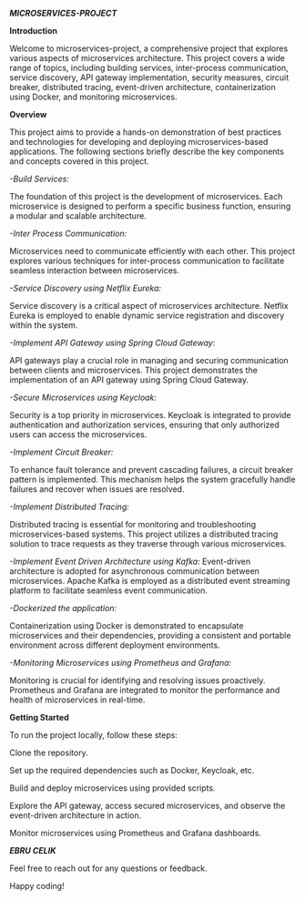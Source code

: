 ***MICROSERVICES-PROJECT***

****Introduction****

Welcome to microservices-project, a comprehensive project that explores various aspects of microservices architecture. This project covers a wide range of topics, including building services, inter-process communication, service discovery, API gateway implementation, security measures, circuit breaker, distributed tracing, event-driven architecture, containerization using Docker, and monitoring microservices.

**Overview**

This project aims to provide a hands-on demonstration of best practices and technologies for developing and deploying microservices-based applications. The following sections briefly describe the key components and concepts covered in this project.

*-Build Services:*

The foundation of this project is the development of microservices. Each microservice is designed to perform a specific business function, ensuring a modular and scalable architecture.

*-Inter Process Communication:*

Microservices need to communicate efficiently with each other. This project explores various techniques for inter-process communication to facilitate seamless interaction between microservices.

*-Service Discovery using Netflix Eureka:*

Service discovery is a critical aspect of microservices architecture. Netflix Eureka is employed to enable dynamic service registration and discovery within the system.

*-Implement API Gateway using Spring Cloud Gateway:*

API gateways play a crucial role in managing and securing communication between clients and microservices. This project demonstrates the implementation of an API gateway using Spring Cloud Gateway.

*-Secure Microservices using Keycloak:*

Security is a top priority in microservices. Keycloak is integrated to provide authentication and authorization services, ensuring that only authorized users can access the microservices.

*-Implement Circuit Breaker:*

To enhance fault tolerance and prevent cascading failures, a circuit breaker pattern is implemented. This mechanism helps the system gracefully handle failures and recover when issues are resolved.

*-Implement Distributed Tracing:*

Distributed tracing is essential for monitoring and troubleshooting microservices-based systems. This project utilizes a distributed tracing solution to trace requests as they traverse through various microservices.

*-Implement Event Driven Architecture using Kafka:*
Event-driven architecture is adopted for asynchronous communication between microservices. Apache Kafka is employed as a distributed event streaming platform to facilitate seamless event communication.

*-Dockerized the application:*

Containerization using Docker is demonstrated to encapsulate microservices and their dependencies, providing a consistent and portable environment across different deployment environments.

*-Monitoring Microservices using Prometheus and Grafana:*

Monitoring is crucial for identifying and resolving issues proactively. Prometheus and Grafana are integrated to monitor the performance and health of microservices in real-time.

****Getting Started****

To run the project locally, follow these steps:

Clone the repository.

Set up the required dependencies such as Docker, Keycloak, etc.

Build and deploy microservices using provided scripts.

Explore the API gateway, access secured microservices, and observe the event-driven architecture in action.

Monitor microservices using Prometheus and Grafana dashboards.


***EBRU CELIK***


Feel free to reach out for any questions or feedback.

Happy coding!